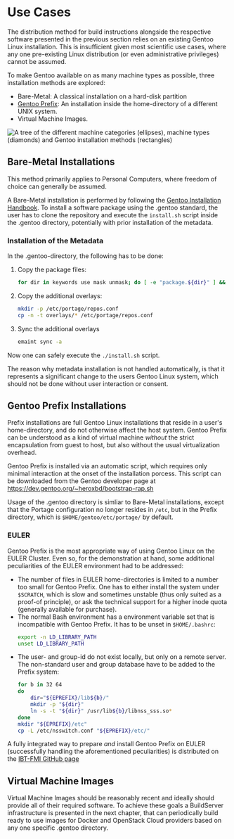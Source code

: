 Use Cases
=========

The distribution method for build instructions alongside the respective software presented in the previous section relies on an existing Gentoo Linux installation.
This is insufficient given most scientific use cases, where any one pre-existing Linux distribution (or even administrative privileges) cannot be assumed.

To make Gentoo available on as many machine types as possible, three installation methods are explored:

* Bare-Metal: A classical installation on a hard-disk partition
* [Gentoo Prefix](https://wiki.gentoo.org/wiki/Project:Prefix): An installation inside the home-directory of a different UNIX system.
* Virtual Machine Images.

![A tree of the different machine categories (ellipses), machine types (diamonds) and Gentoo installation methods (rectangles)](graph/UseCases.png)

Bare-Metal Installations
------------------------

This method primarily applies to Personal Computers, where freedom of choice can generally be assumed.

A Bare-Metal installation is performed by following the [Gentoo Installation Handbook](https://wiki.gentoo.org/wiki/Handbook:Main_Page).
To install a software package using the .gentoo standard, the user has to clone the repository and execute the `install.sh` script inside the .gentoo directory, potentially with prior installation of the metadata.

### Installation of the Metadata

In the .gentoo-directory, the following has to be done: 

1. Copy the package files:
	```bash
	for dir in keywords use mask unmask; do [ -e "package.${dir}" ] && rsync -av "package.${dir}" "/etc/portage/"; done
	```
2. Copy the additional overlays:
	```bash
	mkdir -p /etc/portage/repos.conf
	cp -n -t overlays/* /etc/portage/repos.conf
	```
3. Sync the additional overlays
	```bash
	emaint sync -a
	```
Now one can safely execute the `./install.sh` script.

The reason why metadata installation is not handled automatically, is that it represents a significant change to the users Gentoo Linux system, which should not be done without user interaction or consent.

Gentoo Prefix Installations
---------------------------

Prefix installations are full Gentoo Linux installations that reside in a user's home-directory, and do not otherwise affect the host system.
Gentoo Prefix can be understood as a kind of virtual machine *without* the strict encapsulation from guest to host, but also without the usual virtualization overhead.

Gentoo Prefix is installed via an automatic script, which requires only minimal interaction at the onset of the installation porcess.
This script can be downloaded from the Gentoo developer page at <https://dev.gentoo.org/~heroxbd/bootstrap-rap.sh>

Usage of the .gentoo directory is simliar to Bare-Metal installations, except that the Portage configuration no longer resides in `/etc`, but in the Prefix directory, which is `$HOME/gentoo/etc/portage/` by default.

### EULER

Gentoo Prefix is the most appropriate way of using Gentoo Linux on the EULER Cluster.
Even so, for the demonstration at hand, some additional peculiarities of the EULER environment had to be addressed:

* The number of files in EULER home-directories is limited to a number too small for Gentoo Prefix. One has to either install the system under `$SCRATCH`, which is slow and sometimes unstable (thus only suited as a proof-of principle), or ask the technical support for a higher inode quota (generally available for purchase).
* The normal Bash environment has a environment variable set that is incompatible with Gentoo Prefix. It has to be unset in `$HOME/.bashrc`:
	```bash
	export -n LD_LIBRARY_PATH
	unset LD_LIBRARY_PATH
	```
* The user- and group-id do not exist locally, but only on a remote server. The non-standard user and group database have to be added to the Prefix system:
	```bash
	for b in 32 64
	do
		dir="${EPREFIX}/lib${b}/"
		mkdir -p "${dir}"
		ln -s -t "${dir}" /usr/lib${b}/libnss_sss.so*
	done
	mkdir "${EPREFIX}/etc"
	cp -L /etc/nsswitch.conf "${EPREFIX}/etc/"
	```

A fully integrated way to prepare *and* install Gentoo Prefix on EULER (successfully handling the aforementioned peculiarities) is distributed on the [IBT-FMI GitHub page](https://raw.githubusercontent.com/IBT-FMI/NeuroGentooProject/master/Euler/euler.sh)

Virtual Machine Images
----------------------

Virtual Machine Images should be reasonably recent and ideally should provide all of their required software.
To achieve these goals a BuildServer infrastructure is presented in the next chapter, that can periodically build ready to use images for Docker and OpenStack Cloud providers based on any one specific .gentoo directory.
